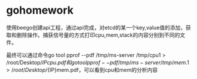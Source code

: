 # gohomework

使用beego创建api工程，通过api完成，对etcd的某一个key,value值的添加，获取和删除操作。捕获信号量的方式打印cpu,mem,stack的内容分别到不同的文件。

最终可以通过命令go tool pprof --pdf /tmp/ms-server /tmp/cpu1 > /root/Desktop/${IP}cpu.pdf和go tool pprof --pdf /tmp/ms-server /tmp/mem.1 > /root/Desktop/${IP}mem.pdf，可以看到cpu和mem的分析内容
